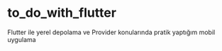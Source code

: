 # to_do_with_flutter
Flutter ile yerel depolama ve Provider konularında pratik yaptığım mobil uygulama
